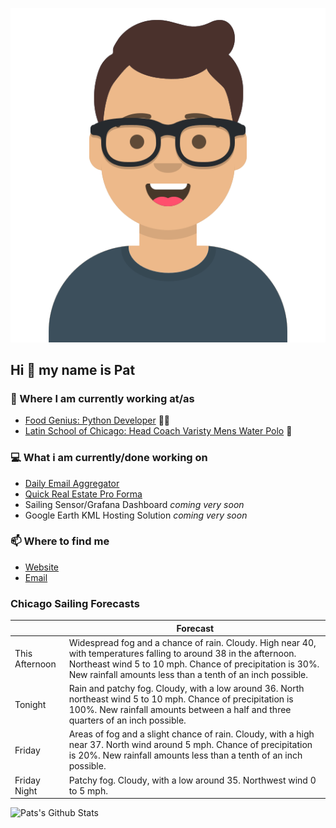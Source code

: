 [![Social banner for p-j-falconer](https://raw.githubusercontent.com/P-J-FALCONER/P-J-FALCONER/master/assets/avataaars.svg)](https://patfalconer.com/)
## Hi :wave: my name is Pat

### 💼 Where I am currently working at/as
- [Food Genius: Python Developer](https://getfoodgenius.com/) 🍔🐍
- [Latin School of Chicago: Head Coach Varisty Mens Water Polo](https://www.latinschool.org/) 🤽


### 💻 What i am currently/done working on
 - [Daily Email Aggregator](https://github.com/P-J-FALCONER/dott_daily_mail)
 - [Quick Real Estate Pro Forma](https://github.com/P-J-FALCONER/henry)
 - Sailing Sensor/Grafana Dashboard *coming very soon*
 - Google Earth KML Hosting Solution *coming very soon*

### 📫 Where to find me
 - [Website](https://patfalconer.com/)
 - [Email](mailto:patrick.j.falconer@gmail.com)


### Chicago Sailing Forecasts
|   | Forecast  |
|---|---|
| This Afternoon | Widespread fog and a chance of rain. Cloudy. High near 40, with temperatures falling to around 38 in the afternoon. Northeast wind 5 to 10 mph. Chance of precipitation is 30%. New rainfall amounts less than a tenth of an inch possible. |
| Tonight | Rain and patchy fog. Cloudy, with a low around 36. North northeast wind 5 to 10 mph. Chance of precipitation is 100%. New rainfall amounts between a half and three quarters of an inch possible. |
| Friday | Areas of fog and a slight chance of rain. Cloudy, with a high near 37. North wind around 5 mph. Chance of precipitation is 20%. New rainfall amounts less than a tenth of an inch possible. |
| Friday Night | Patchy fog. Cloudy, with a low around 35. Northwest wind 0 to 5 mph. |

![Pats's Github Stats](https://github-readme-stats.vercel.app/api?username=p-j-falconer&show_icons=true&theme=radical)
